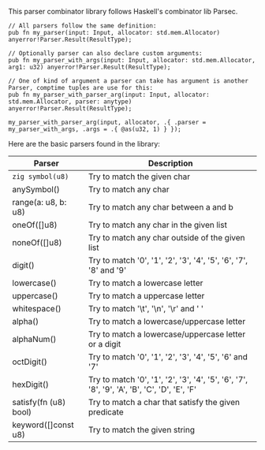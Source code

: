 This parser combinator library follows Haskell's combinator lib Parsec.

```zig
// All parsers follow the same definition:
pub fn my_parser(input: Input, allocator: std.mem.Allocator) anyerror!Parser.Result(ResultType);

// Optionally parser can also declare custom arguments:
pub fn my_parser_with_args(input: Input, allocator: std.mem.Allocator, arg1: u32) anyerror!Parser.Result(ResultType);

// One of kind of argument a parser can take has argument is another Parser, comptime tuples are use for this:
pub fn my_parser_with_parser_arg(input: Input, allocator: std.mem.Allocator, parser: anytype) anyerror!Parser.Result(ResultType);

my_parser_with_parser_arg(input, allocator, .{ .parser = my_parser_with_args, .args = .{ @as(u32, 1) } });

```



Here are the basic parsers found in the library:

| Parser                | Description                                                                                 |
| --------------------- | ------------------------------------------------------------------------------------------- |
| ```zig symbol(u8)```            | Try to match the given char                                                                 |
| anySymbol()           | Try to match any char                                                                       |
| range(a: u8, b: u8)   | Try to match any char between a and b                                                       |
| oneOf([]u8)           | Try to match any char in the given list                                                     |
| noneOf([]u8)          | Try to match any char outside of the given list                                             |
| digit()               | Try to match '0', '1', '2', '3', '4', '5', '6', '7', '8' and '9'                            |
| lowercase()           | Try to match a lowercase letter                                                             |
| uppercase()           | Try to match a uppercase letter                                                             |
| whitespace()          | Try to match '\t', '\n', '\r' and ' '                                                       |
| alpha()               | Try to match a lowercase/uppercase letter                                                   |
| alphaNum()            | Try to match a lowercase/uppercase letter or a digit                                        |
| octDigit()            | Try to match '0', '1', '2', '3', '4', '5', '6' and '7'                                      |
| hexDigit()            | Try to match '0', '1', '2', '3', '4', '5', '6', '7', '8', '9', 'A', 'B', 'C', 'D', 'E', 'F' |
| satisfy(fn (u8) bool) | Try to match a char that satisfy the given predicate                                        |
| keyword([]const u8)   | Try to match the given string                                                               |